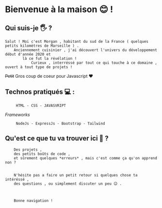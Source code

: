 

Bienvenue à la maison  😊 !
==========================


Qui suis-je 🖐 ?
-------------
    Salut ! Moi c'est Morgan , habitant du sud de la France ( quelques petits kilomètres de Marseille ) .
        Anciennement cuisinier , j'ai découvert l'univers du développement début d'année 2020 et 
            là ce fut la révélation !
                Curieux , interréssé par tout ce qui touche à ce domaine , ouvert à tout type de projets ! 
~~Petit~~ Gros coup de coeur pour Javascript ❤



Technos pratiqués 💻 :
----------------------
         HTML - CSS - JAVASVRIPT
         
   *Frameworks*
   
         NodeJs - ExpressJs - Bootstrap - Tailwind 
         
 

Qu'est ce que tu va trouver ici 🤔 ?
------------------------------------     
        Des projets ,
        des petits boûts de code , 
        et sûrement quelques *erreurs* , mais c'est comme ça qu'on apprend non ? 
        
        
        N'hésite pas a faire un petit retour si quelques chose ta intéréssé , 
        des questions , ou simplement discuter un peu 😉 .
        
        
        
        Bonne navigation !   


